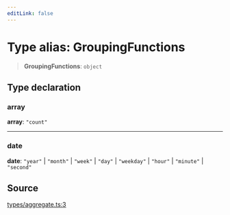 ```yaml
---
editLink: false
---
```


# Type alias: GroupingFunctions

> **GroupingFunctions**: `object`

## Type declaration

### array

**array**: `"count"`

---

### date

**date**: `"year"` \| `"month"` \| `"week"` \| `"day"` \| `"weekday"` \| `"hour"` \| `"minute"` \| `"second"`

## Source

[types/aggregate.ts:3](https://github.com/directus/directus/blob/7789a6c53/sdk/src/types/aggregate.ts#L3)
